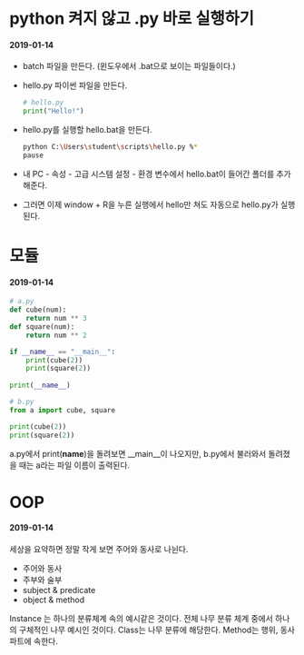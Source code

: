 # python 켜지 않고 .py 바로 실행하기

#### 2019-01-14

- batch 파일을 만든다. (윈도우에서 .bat으로 보이는 파일들이다.)

- hello.py 파이썬 파일을 만든다.

  ```python
  # hello.py
  print("Hello!")
  ```


- hello.py를 실행할 hello.bat을 만든다.

  ```bash
  python C:\Users\student\scripts\hello.py %*
  pause
  ```



- 내 PC - 속성 - 고급 시스템 설정 - 환경 변수에서 hello.bat이 들어간 폴더를 추가해준다.
- 그러면 이제 window + R을 누른 실행에서 hello만 쳐도 자동으로 hello.py가 실행된다.



# 모듈

#### 2019-01-14

```python
# a.py
def cube(num):
    return num ** 3
def square(num):
    return num ** 2

if __name__ == "__main__":
    print(cube(2))
    print(square(2))
    
print(__name__)
```



```python
# b.py
from a import cube, square

print(cube(2))
print(square(2))
```



a.py에서 print(__name__)을 돌려보면 __main__이 나오지만, b.py에서 불러와서 돌려졌을 때는 a라는 파일 이름이 출력된다.



# OOP

#### 2019-01-14

세상을 요약하면 정말 작게 보면 주어와 동사로 나뉜다.

- 주어와 동사
- 주부와 술부
- subject & predicate
- object & method



Instance 는 하나의 분류체계 속의 예시같은 것이다. 전체 나무 분류 체계 중에서 하나의 구체적인 나무 예시인 것이다. Class는 나무 분류에 해당한다. Method는 행위, 동사 파트에 속한다.